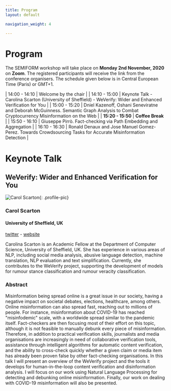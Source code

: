 ```yaml
---
title: Program
layout: default

navigation_weight: 4

---
```


# Program

The SEMIFORM workshop will take place on **Monday 2nd November, 2020** on **Zoom**. The registered participants will receive the link from the conference organisers. The schedule given below is in Central European Time (Paris) or GMT+1.

| 14:00 - 14:10	| Welcome by the chair |
| 14:10 - 15:00	| Keynote Talk - Carolina Scarton (University of Sheffield) - WeVerify: Wider and Enhanced Verification for You |
| 15:00 - 15:20	| Dniel Kazenoff, Oshani Seneviratne and Deborah McGuinness. Semantic Graph Analysis to Combat Cryptocurrency Misinformation on the Web |
| **15:20 - 15:50**	| **Coffee Break** |
| 15:50 - 16:10	| Giuseppe Pirrò. Fact-checking via Path Embedding and Aggregation |
| 16:10 - 16:30	| Ronald Denaux and Jose Manuel Gomez-Perez. Towards Crowdsourcing Tasks for Accurate Misinformation Detection |

# Keynote Talk

## WeVerify: Wider and Enhanced Verification for You

<section markdown="1">

![Carol Scarton](https://carolscarton.github.io/img/CScarton-format.jpg){: .profile-pic}
### Carol Scarton
#### University of Sheffield, UK
[twitter](@carolscarton) - [website](https://carolscarton.github.io)

<p class="textblock" markdown="1">

Carolina Scarton is an Academic Fellow at the Department of Computer Science, University of Sheffield, UK. She has experience in various areas of NLP, including social media analysis, abusive language detection, machine translation, NLP evaluation and text simplification. Currently, she contributes to the WeVerify project, supporting the development of models for rumour stance classification and rumour veracity classification.
</p>

</section>

### Abstract
Misinformation being spread online is a great issue in our society, having a negative impact on societal debates, elections, healthcare, among others. Online misinformation can also spread fast, reaching out to millions of people. For instance, misinformation about COVID-19 has reached "misinfodemic" scale, with a worldwide spread similar to the pandemic itself. Fact-checkers are then focusing most of their effort on this topic, although it is not feasible to manually debunk every piece of misinformation. Therefore, in addition to
practical verification skills, journalists and media organisations are increasingly in need of collaborative verification tools, assistance through intelligent algorithms for automatic content verification, and the ability to cross-check quickly whether a given claim or media item has already been proven false by other fact-checking organisations. In
this talk I will present an overview of the WeVerify project and the tools it develops for human-in-the-loop content verification and disinformation analysis. I will focus on our work using Natural Language Processing for detecting and debunking online misinformation. Finally, our work on dealing with COVID-19 misinformation will also be presented.
